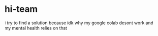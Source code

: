 # hi-team
i try to find a solution because idk why my google colab desont work and my mental health relies on that
